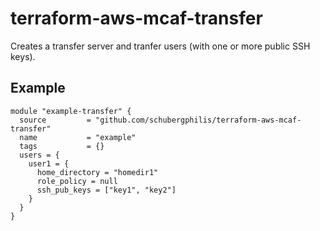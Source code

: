 # terraform-aws-mcaf-transfer

Creates a transfer server and tranfer users (with one or more public SSH keys).

## Example
```
module "example-transfer" {
  source         = "github.com/schubergphilis/terraform-aws-mcaf-transfer"
  name           = "example"
  tags           = {}
  users = {
    user1 = {
      home_directory = "homedir1"
      role_policy = null
      ssh_pub_keys = ["key1", "key2"]
    }
  }
}
```
